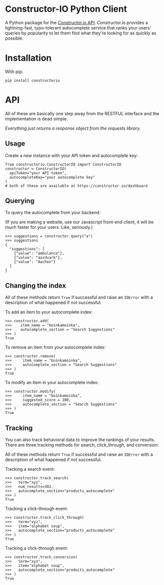 Constructor-IO Python Client
=====

A Python package for the [Constructor.io API](http://constructor.io/docs).  Constructor.io provides a lightning-fast, typo-tolerant autocomplete service that ranks your users' queries by popularity to let them find what they're looking for as quickly as possible.

Installation
===

With pip:

    pip install constructorio

API
===

All of these are basically one step away from the RESTFUL interface and the implementation is dead simple.

*Everything just returns a response object from the requests library.*

Usage
---

Create a new instance with your API token and autocomplete key:

    from constructorio.ConstructorIO import ConstructorIO
    constructor = ConstructorIO(
      apiToken="your API token",
      autocompleteKey="your autocomplete key"
    )
    # both of these are available at https://constructor.io/dashboard

Querying
---

To query the autocomplete from your backend:

(If you are making a website, use our Javascript front-end client, it will be much faster for your users. Like, seriously.)

    >>> suggestions = constructor.query("a")
    >>> suggestions
    {
      "suggestions": [
        {"value": "ambulance"},
        {"value": "aardvark"},
        {"value": "Aachen"}
      ]
    }

Changing the index
---

All of these methods return `True` if successful and raise an `IOError` with a description of what happened if not successful.

To add an item to your autocomplete index:
    
    >>> constructor.add(
    >>>    item_name = "boinkamoinka",
    >>>    autocomplete_section = "Search Suggestions"
    >>> )
    True

To remove an item from your autocomplete index:
    
    >>> constructor.remove(
    >>>     item_name = "boinkamoinka",
    >>>     autocomplete_section = "Search Suggestions"
    >>> )
    True

To modify an item in your autocomplete index:

    >>> constructor.modify(
    >>>     item_name = "boinkamoinka",
    >>>     suggested_score = 100,
    >>>     autocomplete_section = "Search Suggestions"
    >>> )
    True

Tracking
---

You can also track behavioral data to improve the rankings of your results.  There are three tracking methods for search, click_through, and conversion:

All of these methods return `True` if successful and raise an `IOError` with a description of what happened if not successful.

Tracking a search event:

    >>> constructor.track_search(
    >>>   term="xyz",
    >>>   num_results=302,
    >>>   autocomplete_section="products_autocomplete"
    >>> )
    True

Tracking a click-through event:

    >>> constructor.track_click_through(
    >>>   term="xyz",
    >>>   item="alphabet soup",
    >>>   autocomplete_section="products_autocomplete"
    >>> )
    True

Tracking a click-through event:
    
    >>> constructor.track_conversion(
    >>>   term="xyz",
    >>>   item="alphabet soup",
    >>>   autocomplete_section="products_autocomplete"
    >>> )
    True

